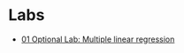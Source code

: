 # Labs

- [01 Optional Lab: Multiple linear regression](https://github.com/Uyouii/Reading/blob/master/%E6%9C%BA%E5%99%A8%E5%AD%A6%E4%B9%A0/Coursera-Machiine-Learning/Labs/01%20Optional%20Lab%3A%20Multiple%20linear%20regression.md)
